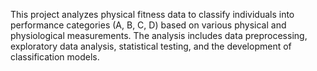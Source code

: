This project analyzes physical fitness data to classify individuals into performance categories (A, B, C, D) based on various physical and physiological measurements. The analysis includes data preprocessing, exploratory data analysis, statistical testing, and the development of classification models.
